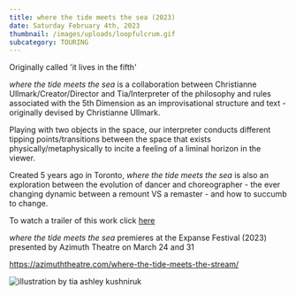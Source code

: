 ```yaml
---
title: where the tide meets the sea (2023)
date: Saturday February 4th, 2023
thumbnail: /images/uploads/loopfulcrum.gif
subcategory: TOURING
---
```

O﻿riginally called 'it lives in the fifth' 

*where the tide meets the sea* is a collaboration between Christianne Ullmark/Creator/Director and Tia/Interpreter of the philosophy and rules associated with the 5th Dimension as an improvisational structure and text - originally devised by Christianne Ullmark. 

P﻿laying with two objects in the space, our interpreter conducts different tipping points/transitions between the space that exists physically/metaphysically to incite a feeling of a liminal horizon in the viewer. 

Created 5 years ago in Toronto, *where the tide meets the sea* is also an exploration between the evolution of dancer and choreographer - the ever changing dynamic between a remount VS a remaster - and how to succumb to change. 

T﻿o watch a trailer of this work click [here](https://youtu.be/YCWzC2bb3UY)

*w﻿here the tide meets the sea* premieres at the Expanse Festival (2023) presented by Azimuth Theatre on March 24 and 31

<https://azimuththeatre.com/where-the-tide-meets-the-stream/>

![illustration by tia ashley kushniruk](/images/uploads/img_1013.jpg "promo image")